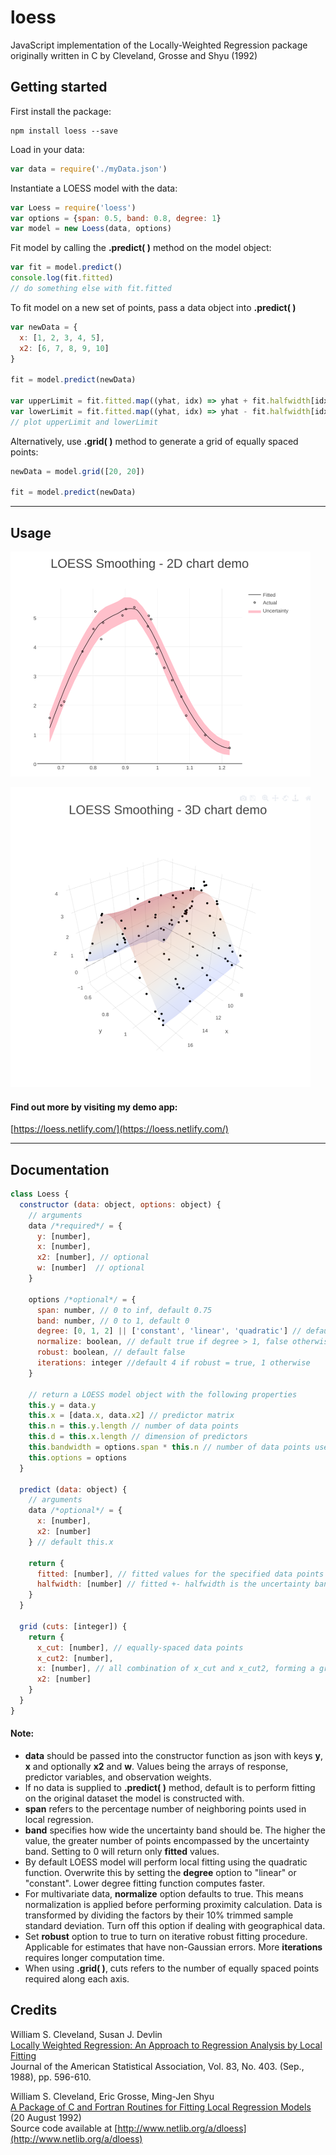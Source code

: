# loess

JavaScript implementation of the Locally-Weighted Regression package originally written in C by Cleveland, Grosse and Shyu (1992)

## Getting started

First install the package:
```
npm install loess --save
```

Load in your data:
```javascript
var data = require('./myData.json')
```

Instantiate a LOESS model with the data:
```javascript
var Loess = require('loess')
var options = {span: 0.5, band: 0.8, degree: 1}
var model = new Loess(data, options)
```

Fit model by calling the **.predict( )** method on the model object:
```javascript
var fit = model.predict()
console.log(fit.fitted)
// do something else with fit.fitted
```

To fit model on a new set of points, pass a data object into **.predict( )**
```javascript
var newData = {
  x: [1, 2, 3, 4, 5],
  x2: [6, 7, 8, 9, 10]
}

fit = model.predict(newData)

var upperLimit = fit.fitted.map((yhat, idx) => yhat + fit.halfwidth[idx])
var lowerLimit = fit.fitted.map((yhat, idx) => yhat - fit.halfwidth[idx])
// plot upperLimit and lowerLimit
```

Alternatively, use **.grid( )** method to generate a grid of equally spaced points:
```javascript
newData = model.grid([20, 20])

fit = model.predict(newData)
```

***

## Usage

![screenshot1](./img/screenshot1.png)

![screenshot2](./img/screenshot2.png)

#### Find out more by visiting my demo app: <br>
[https://loess.netlify.com/](https://loess.netlify.com/)

***

## Documentation

```javascript
class Loess {
  constructor (data: object, options: object) {
    // arguments
    data /*required*/ = {        
      y: [number],
      x: [number],
      x2: [number], // optional
      w: [number]  // optional
    }

    options /*optional*/ = {
      span: number, // 0 to inf, default 0.75
      band: number, // 0 to 1, default 0
      degree: [0, 1, 2] || ['constant', 'linear', 'quadratic'] // default 2
      normalize: boolean, // default true if degree > 1, false otherwise
      robust: boolean, // default false
      iterations: integer //default 4 if robust = true, 1 otherwise
    }

    // return a LOESS model object with the following properties
    this.y = data.y
    this.x = [data.x, data.x2] // predictor matrix
    this.n = this.y.length // number of data points
    this.d = this.x.length // dimension of predictors
    this.bandwidth = options.span * this.n // number of data points used in local regression
    this.options = options
  }

  predict (data: object) {
    // arguments
    data /*optional*/ = {        
      x: [number],
      x2: [number]
    } // default this.x

    return {
      fitted: [number], // fitted values for the specified data points
      halfwidth: [number] // fitted +- halfwidth is the uncertainty band
    }
  }

  grid (cuts: [integer]) {
    return {
      x_cut: [number], // equally-spaced data points
      x_cut2: [number],
      x: [number], // all combination of x_cut and x_cut2, forming a grid
      x2: [number]
    }
  }
}
```

#### Note:

- **data** should be passed into the constructor function as json with keys **y**, **x** and optionally **x2** and **w**. Values being the arrays of response, predictor variables, and observation weights.
- If no data is supplied to **.predict( )** method, default is to perform fitting on the original dataset the model is constructed with.
- **span** refers to the percentage number of neighboring points used in local regression.
- **band** specifies how wide the uncertainty band should be. The higher the value, the greater number of points encompassed by the uncertainty band. Setting to 0 will return only **fitted** values.
- By default LOESS model will perform local fitting using the quadratic function. Overwrite this by setting the **degree** option to "linear" or "constant". Lower degree fitting function computes faster.
- For multivariate data, **normalize** option defaults to true. This means normalization is applied before performing proximity calculation. Data is transformed by dividing the factors by their 10% trimmed sample standard deviation. Turn off this option if dealing with geographical data.
- Set **robust** option to true to turn on iterative robust fitting procedure. Applicable for estimates that have non-Gaussian errors. More **iterations** requires longer computation time.
- When using **.grid( )**, cuts refers to the number of equally spaced points required along each axis.


## Credits

William S. Cleveland, Susan J. Devlin <br>
[Locally Weighted Regression: An Approach to Regression Analysis by Local Fitting](http://www.stat.washington.edu/courses/stat527/s13/readings/Cleveland_Delvin_JASA_1988.pdf) <br>
Journal of the American Statistical Association, Vol. 83, No. 403. (Sep., 1988), pp. 596-610.

William S. Cleveland, Eric Grosse, Ming-Jen Shyu <br>
[A Package of C and Fortran Routines for Fitting Local Regression Models ](www.netlib.org/a/cloess.ps) (20 August 1992) <br>
Source code available at [http://www.netlib.org/a/dloess](http://www.netlib.org/a/dloess)
